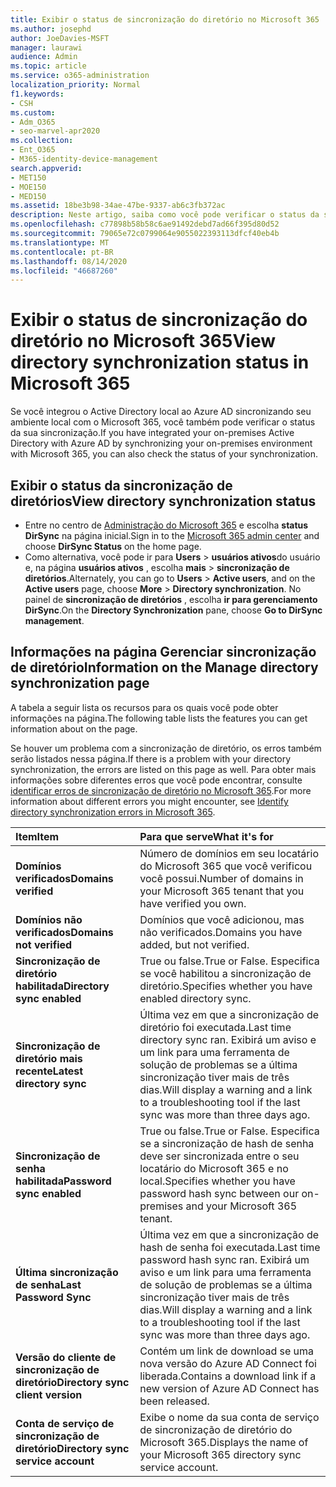```yaml
---
title: Exibir o status de sincronização do diretório no Microsoft 365
ms.author: josephd
author: JoeDavies-MSFT
manager: laurawi
audience: Admin
ms.topic: article
ms.service: o365-administration
localization_priority: Normal
f1.keywords:
- CSH
ms.custom:
- Adm_O365
- seo-marvel-apr2020
ms.collection:
- Ent_O365
- M365-identity-device-management
search.appverid:
- MET150
- MOE150
- MED150
ms.assetid: 18be3b98-34ae-47be-9337-ab6c3fb372ac
description: Neste artigo, saiba como você pode verificar o status da sua sincronização de diretórios no Office 365.
ms.openlocfilehash: c77898b58b58c6ae91492debd7ad66f395d80d52
ms.sourcegitcommit: 79065e72c0799064e9055022393113dfcf40eb4b
ms.translationtype: MT
ms.contentlocale: pt-BR
ms.lasthandoff: 08/14/2020
ms.locfileid: "46687260"
---
```

# <a name="view-directory-synchronization-status-in-microsoft-365"></a><span data-ttu-id="9632c-103">Exibir o status de sincronização do diretório no Microsoft 365</span><span class="sxs-lookup"><span data-stu-id="9632c-103">View directory synchronization status in Microsoft 365</span></span>

<span data-ttu-id="9632c-104">Se você integrou o Active Directory local ao Azure AD sincronizando seu ambiente local com o Microsoft 365, você também pode verificar o status da sua sincronização.</span><span class="sxs-lookup"><span data-stu-id="9632c-104">If you have integrated your on-premises Active Directory with Azure AD by synchronizing your on-premises environment with Microsoft 365, you can also check the status of your synchronization.</span></span>
  
## <a name="view-directory-synchronization-status"></a><span data-ttu-id="9632c-105">Exibir o status da sincronização de diretórios</span><span class="sxs-lookup"><span data-stu-id="9632c-105">View directory synchronization status</span></span>

- <span data-ttu-id="9632c-106">Entre no centro de [Administração do Microsoft 365](https://admin.microsoft.com) e escolha **status DirSync** na página inicial.</span><span class="sxs-lookup"><span data-stu-id="9632c-106">Sign in to the [Microsoft 365 admin center](https://admin.microsoft.com) and choose **DirSync Status** on the home page.</span></span>
- <span data-ttu-id="9632c-107">Como alternativa, você pode ir para **Users** \> **usuários ativos**do usuário e, na página **usuários ativos** , escolha **mais** \> **sincronização de diretórios**.</span><span class="sxs-lookup"><span data-stu-id="9632c-107">Alternately, you can go to **Users** \> **Active users**, and on the **Active users** page, choose **More** \> **Directory synchronization**.</span></span> <span data-ttu-id="9632c-108">No painel de **sincronização de diretórios** , escolha **ir para gerenciamento DirSync**.</span><span class="sxs-lookup"><span data-stu-id="9632c-108">On the **Directory Synchronization** pane, choose **Go to DirSync management**.</span></span>

## <a name="information-on-the-manage-directory-synchronization-page"></a><span data-ttu-id="9632c-109">Informações na página Gerenciar sincronização de diretório</span><span class="sxs-lookup"><span data-stu-id="9632c-109">Information on the Manage directory synchronization page</span></span>

<span data-ttu-id="9632c-110">A tabela a seguir lista os recursos para os quais você pode obter informações na página.</span><span class="sxs-lookup"><span data-stu-id="9632c-110">The following table lists the features you can get information about on the page.</span></span>
  
<span data-ttu-id="9632c-111">Se houver um problema com a sincronização de diretório, os erros também serão listados nessa página.</span><span class="sxs-lookup"><span data-stu-id="9632c-111">If there is a problem with your directory synchronization, the errors are listed on this page as well.</span></span> <span data-ttu-id="9632c-112">Para obter mais informações sobre diferentes erros que você pode encontrar, consulte [identificar erros de sincronização de diretório no Microsoft 365](identify-directory-synchronization-errors.md).</span><span class="sxs-lookup"><span data-stu-id="9632c-112">For more information about different errors you might encounter, see [Identify directory synchronization errors in Microsoft 365](identify-directory-synchronization-errors.md).</span></span>
  
|<span data-ttu-id="9632c-113">**Item**</span><span class="sxs-lookup"><span data-stu-id="9632c-113">**Item**</span></span>|<span data-ttu-id="9632c-114">**Para que serve**</span><span class="sxs-lookup"><span data-stu-id="9632c-114">**What it's for**</span></span>|
|:-----|:-----|
|<span data-ttu-id="9632c-115">**Domínios verificados**</span><span class="sxs-lookup"><span data-stu-id="9632c-115">**Domains verified**</span></span> | <span data-ttu-id="9632c-116">Número de domínios em seu locatário do Microsoft 365 que você verificou você possui.</span><span class="sxs-lookup"><span data-stu-id="9632c-116">Number of domains in your Microsoft 365 tenant that you have verified you own.</span></span> |
|<span data-ttu-id="9632c-117">**Domínios não verificados**</span><span class="sxs-lookup"><span data-stu-id="9632c-117">**Domains not verified**</span></span> | <span data-ttu-id="9632c-118">Domínios que você adicionou, mas não verificados.</span><span class="sxs-lookup"><span data-stu-id="9632c-118">Domains you have added, but not verified.</span></span> |
|<span data-ttu-id="9632c-119">**Sincronização de diretório habilitada**</span><span class="sxs-lookup"><span data-stu-id="9632c-119">**Directory sync enabled**</span></span> |<span data-ttu-id="9632c-120">True ou false.</span><span class="sxs-lookup"><span data-stu-id="9632c-120">True or False.</span></span> <span data-ttu-id="9632c-121">Especifica se você habilitou a sincronização de diretório.</span><span class="sxs-lookup"><span data-stu-id="9632c-121">Specifies whether you have enabled directory sync.</span></span> |
|<span data-ttu-id="9632c-122">**Sincronização de diretório mais recente**</span><span class="sxs-lookup"><span data-stu-id="9632c-122">**Latest directory sync**</span></span> | <span data-ttu-id="9632c-123">Última vez em que a sincronização de diretório foi executada.</span><span class="sxs-lookup"><span data-stu-id="9632c-123">Last time directory sync ran.</span></span> <span data-ttu-id="9632c-124">Exibirá um aviso e um link para uma ferramenta de solução de problemas se a última sincronização tiver mais de três dias.</span><span class="sxs-lookup"><span data-stu-id="9632c-124">Will display a warning and a link to a troubleshooting tool if the last sync was more than three days ago.</span></span> |
|<span data-ttu-id="9632c-125">**Sincronização de senha habilitada**</span><span class="sxs-lookup"><span data-stu-id="9632c-125">**Password sync enabled**</span></span> | <span data-ttu-id="9632c-126">True ou false.</span><span class="sxs-lookup"><span data-stu-id="9632c-126">True or False.</span></span> <span data-ttu-id="9632c-127">Especifica se a sincronização de hash de senha deve ser sincronizada entre o seu locatário do Microsoft 365 e no local.</span><span class="sxs-lookup"><span data-stu-id="9632c-127">Specifies whether you have password hash sync between our on-premises and your Microsoft 365 tenant.</span></span> |
|<span data-ttu-id="9632c-128">**Última sincronização de senha**</span><span class="sxs-lookup"><span data-stu-id="9632c-128">**Last Password Sync**</span></span> | <span data-ttu-id="9632c-129">Última vez em que a sincronização de hash de senha foi executada.</span><span class="sxs-lookup"><span data-stu-id="9632c-129">Last time password hash sync ran.</span></span> <span data-ttu-id="9632c-130">Exibirá um aviso e um link para uma ferramenta de solução de problemas se a última sincronização tiver mais de três dias.</span><span class="sxs-lookup"><span data-stu-id="9632c-130">Will display a warning and a link to a troubleshooting tool if the last sync was more than three days ago.</span></span> |
|<span data-ttu-id="9632c-131">**Versão do cliente de sincronização de diretório**</span><span class="sxs-lookup"><span data-stu-id="9632c-131">**Directory sync client version**</span></span> | <span data-ttu-id="9632c-132">Contém um link de download se uma nova versão do Azure AD Connect foi liberada.</span><span class="sxs-lookup"><span data-stu-id="9632c-132">Contains a download link if a new version of Azure AD Connect has been released.</span></span> |
|<span data-ttu-id="9632c-133">**Conta de serviço de sincronização de diretório**</span><span class="sxs-lookup"><span data-stu-id="9632c-133">**Directory sync service account**</span></span> | <span data-ttu-id="9632c-134">Exibe o nome da sua conta de serviço de sincronização de diretório do Microsoft 365.</span><span class="sxs-lookup"><span data-stu-id="9632c-134">Displays the name of your Microsoft 365 directory sync service account.</span></span> |